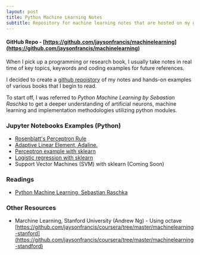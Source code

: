 ```yaml
---
layout: post
title: Python Machine Learning Notes
subtitle: Repository for machine learning notes that are hosted on my github. 
---
```


#### GitHub Repo -  [https://github.com/jaysonfrancis/machinelearning](https://github.com/jaysonfrancis/machinelearning)

When I pick up a programming or research book, I usually take notes in real time of key topics, keywords and coding examples for future references. 

I decided to create a [github repoistory](https://github.com/jaysonfrancis/machinelearning) of my notes and hands-on examples of various books that I begin to read.   

To start off, I was referred to _Python Machine Learning by Sebastian Raschka_ to get a deeper understanding of artificial neurons, machine learning and implementation methodologies utilizing python modules. 

### Jupyter Notebooks Examples (Python)
- [Rosenblatt's Perceptron Rule](https://github.com/jaysonfrancis/machinelearning/blob/master/src/perceptron.ipynb)  
- [Adaptive Linear Element, Adaline.](https://github.com/jaysonfrancis/machinelearning/blob/master/src/adaline.ipynb)  
- [Perceptron example with sklearn ](https://github.com/jaysonfrancis/machinelearning/blob/master/src/perceptron-sklearn.ipynb)
- [Logistic regression with sklearn ](https://github.com/jaysonfrancis/machinelearning/blob/master/src/logisticregression-sklearn.ipynb)
- Support Vector Machines (SVM) with sklearn (Coming Soon)

### Readings
- [Python Machine Learning, Sebastian Raschka](https://www.amazon.com/Python-Machine-Learning-Sebastian-Raschka-ebook/dp/B00YSILNL0#navbar)


### Other Resources

- Marchine Learning, Stanford University (Andrew Ng) - Using octave
[https://github.com/jaysonfrancis/coursera/tree/master/machinelearning-stanford](https://github.com/jaysonfrancis/coursera/tree/master/machinelearning-standford)